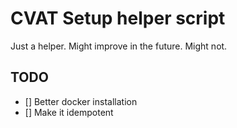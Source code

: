 # CVAT Setup helper script

Just a helper. Might improve in the future. Might not.

## TODO

- [] Better docker installation
- [] Make it idempotent

